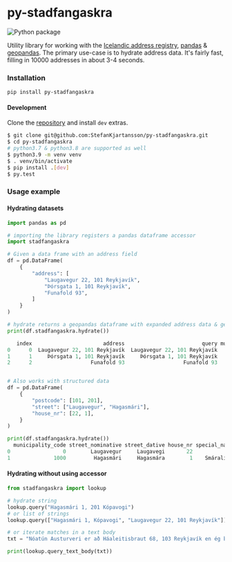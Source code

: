 # py-stadfangaskra

![Python package](https://github.com/StefanKjartansson/py-stadfangaskra/workflows/Python%20package/badge.svg)

Utility library for working with the [Icelandic address registry][stadfangaskra], [pandas] & [geopandas]. The primary use-case is to
hydrate address data. It's fairly fast, filling in 10000 addresses in about 3-4 seconds.

### Installation

`pip install py-stadfangaskra`

#### Development

Clone the [repository] and install `dev` extras.

```bash
$ git clone git@github.com:StefanKjartansson/py-stadfangaskra.git
$ cd py-stadfangaskra
# python3.7 & python3.8 are supported as well
$ python3.9 -m venv venv
$ . venv/bin/activate
$ pip install .[dev]
$ py.test
```

### Usage example

#### Hydrating datasets

```python
import pandas as pd

# importing the library registers a pandas dataframe accessor
import stadfangaskra

# Given a data frame with an address field
df = pd.DataFrame(
    {
        "address": [
            "Laugavegur 22, 101 Reykjavík",
            "Þórsgata 1, 101 Reykjavík",
            "Funafold 93",
        ]
    }
)

# hydrate returns a geopandas dataframe with expanded address data & geometry
print(df.stadfangaskra.hydrate())

   index                       address                         query municipality postcode street_nominative street_dative house_nr                    geometry
0      0  Laugavegur 22, 101 Reykjavík  Laugavegur 22, 101 Reykjavík    Reykjavík      101        Laugavegur     Laugavegi       22  POINT (-21.92913 64.14558)
1      1     Þórsgata 1, 101 Reykjavík     Þórsgata 1, 101 Reykjavík    Reykjavík      101          Þórsgata      Þórsgötu        1  POINT (-21.93151 64.14402)
2      2                   Funafold 93                   Funafold 93    Reykjavík      112          Funafold      Funafold       93  POINT (-21.80640 64.13422)


# Also works with structured data
df = pd.DataFrame(
    {
        "postcode": [101, 201],
        "street": ["Laugavegur", "Hagasmári"],
        "house_nr": [22, 1],
    }
)

print(df.stadfangaskra.hydrate())
  municipality_code street_nominative street_dative house_nr special_name municipality postcode                    geometry
0                 0        Laugavegur     Laugavegi       22                 Reykjavík      101  POINT (-21.92913 64.14558)
1              1000         Hagasmári     Hagasmára        1    Smáralind    Kópavogur      201  POINT (-21.88327 64.10105)
```

#### Hydrating without using accessor

```python
from stadfangaskra import lookup

# hydrate string
lookup.query("Hagasmári 1, 201 Kópavogi")
# or list of strings
lookup.query(["Hagasmári 1, Kópavogi", "Laugavegur 22, 101 Reykjavík"])

# or iterate matches in a text body
txt = "Nóatún Austurveri er að Háaleitisbraut 68, 103 Reykjavík en ég bý á Laugavegi 11, 101 Reykjavík"

print(lookup.query_text_body(txt))
```



[stadfangaskra]: https://github.com/StefanKjartansson/py-stadfangaskra
[pandas]: https://pandas.pydata.org/
[geopandas]: https://geopandas.org/
[repository]: https://opingogn.is/dataset/stadfangaskra
